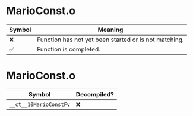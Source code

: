 # MarioConst.o
| Symbol | Meaning 
| ------------- | ------------- 
| :x: | Function has not yet been started or is not matching. 
| :white_check_mark: | Function is completed. 


# MarioConst.o
| Symbol | Decompiled? |
| ------------- | ------------- |
| `__ct__10MarioConstFv` | :x: |
